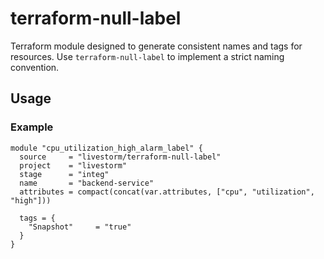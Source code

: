 # terraform-null-label

Terraform module designed to generate consistent names and tags for resources. Use `terraform-null-label` to implement a strict naming convention.

## Usage

### Example

```hcl
module "cpu_utilization_high_alarm_label" {
  source     = "livestorm/terraform-null-label"
  project    = "livestorm"
  stage      = "integ"
  name       = "backend-service"
  attributes = compact(concat(var.attributes, ["cpu", "utilization", "high"]))

  tags = {
    "Snapshot"     = "true"
  }
}
```